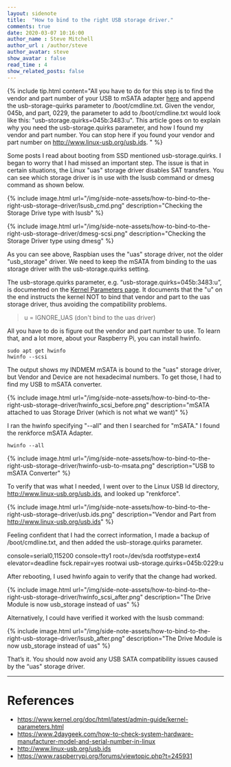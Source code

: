 ```yaml
---
layout: sidenote
title:  "How to bind to the right USB storage driver."
comments: true
date: 2020-03-07 10:16:00
author_name : Steve Mitchell
author_url : /author/steve
author_avatar: steve
show_avatar : false
read_time : 4
show_related_posts: false
---
```

{% include tip.html content="All you have to do for this step is to find the vendor and part number of your USB to mSATA adapter <a href='http://www.linux-usb.org/usb.ids'>here</a> and append the usb-storage-quirks parameter to /boot/cmdline.txt. 
 Given the vendor, 045b, and part, 0229, the parameter to add to /boot/cmdline.txt would look like this: \"usb-storage.quirks=045b:3483:u\". This article goes on to explain why you need the usb-storage.quirks parameter, and how I found my vendor and part number. You can stop here if you found your vendor and part number on <a href='http://www.linux-usb.org/usb.ids'>http://www.linux-usb.org/usb.ids</a>.
" %}

Some posts I read about booting from SSD mentioned usb-storage.quirks. I began to worry that I had missed an important step. The issue is that in certain situations, the Linux "uas" storage driver disables SAT transfers. You can see which storage driver is in use with the lsusb command or dmesg command as shown below.

{% include image.html url="/img/side-note-assets/how-to-bind-to-the-right-usb-storage-driver/lsusb_cmd.png" description="Checking the Storage Drive type with lsusb" %}

{% include image.html url="/img/side-note-assets/how-to-bind-to-the-right-usb-storage-driver/dmesg-scsi.png" description="Checking the Storage Driver type using dmesg" %}

As you can see above, Raspbian uses the "uas" storage driver, not the older "usb_storage" driver. We need to keep the mSATA from binding to the uas storage driver with the usb-storage.quirks setting. 

The usb-storage.quirks parameter, e.g. “usb-storage.quirks=045b:3483:u”, is documented on the <a href="https://www.kernel.org/doc/html/latest/admin-guide/kernel-parameters.html">Kernel Parameters page</a>. It documents that the "u" on the end instructs the kernel NOT to bind that vendor and part to the uas storage driver, thus avoiding the compatibility problems.

> u = IGNORE_UAS (don't bind to the uas driver)

All you have to do is figure out the vendor and part number to use. To learn that, and a lot more, about your Raspberry Pi, you can install hwinfo.

```shell
sudo apt get hwinfo
hwinfo --scsi
```

The output shows my INDMEM mSATA is bound to the "uas" storage driver, but Vendor and Device are not hexadecimal numbers. To get those, I had to find my USB to mSATA converter.

{% include image.html url="/img/side-note-assets/how-to-bind-to-the-right-usb-storage-driver/hwinfo_scsi_before.png" description="mSATA attached to uas Storage Driver (which is not what we want)" %}

I ran the hwinfo specifying "--all" and then I searched for "mSATA." I found the renkforce mSATA Adapter.

```shell
hwinfo --all
```

{% include image.html url="/img/side-note-assets/how-to-bind-to-the-right-usb-storage-driver/hwinfo-usb-to-msata.png" description="USB to mSATA Converter" %}

To verify that was what I needed, I went over to the Linux USB Id directory, <a href="http://www.linux-usb.org/usb.ids">http://www.linux-usb.org/usb.ids</a>, and looked up "renkforce".

{% include image.html url="/img/side-note-assets/how-to-bind-to-the-right-usb-storage-driver/usb.ids.png" description="Vendor and Part from http://www.linux-usb.org/usb.ids" %}

Feeling confident that I had the correct information, I made a backup of /boot/cmdline.txt, and then added the usb-storage.quirks parameter.

console=serial0,115200 console=tty1 root=/dev/sda rootfstype=ext4 elevator=deadline fsck.repair=yes rootwai usb-storage.quirks=045b:0229:u

After rebooting, I used hwinfo again to verify that the change had worked.

{% include image.html url="/img/side-note-assets/how-to-bind-to-the-right-usb-storage-driver/hwinfo_scsi_after.png" description="The Drive Module is now usb_storage instead of uas" %}

Alternatively, I could have verified it worked with the lsusb command:

{% include image.html url="/img/side-note-assets/how-to-bind-to-the-right-usb-storage-driver/lsusb_after.png" description="The Drive Module is now usb_storage instead of uas" %}

That’s it. You should now avoid any USB SATA compatibility issues caused by the “uas" storage driver.

----

# References

* <a href="https://www.kernel.org/doc/html/latest/admin-guide/kernel-parameters.html">https://www.kernel.org/doc/html/latest/admin-guide/kernel-parameters.html</a>
* <a href="https://www.2daygeek.com/how-to-check-system-hardware-manufacturer-model-and-serial-number-in-linux/">https://www.2daygeek.com/how-to-check-system-hardware-manufacturer-model-and-serial-number-in-linux</a>
* <a href="http://www.linux-usb.org/usb.ids">http://www.linux-usb.org/usb.ids</a>
* <a href="https://www.raspberrypi.org/forums/viewtopic.php?t=245931">https://www.raspberrypi.org/forums/viewtopic.php?t=245931</a>
